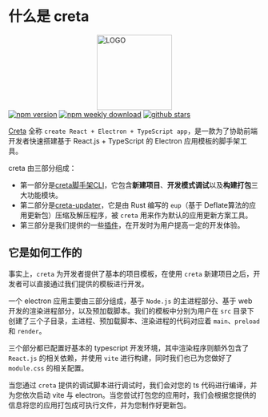 # 什么是 creta

<div style="width: 100%; display: flex; justify-content: center;">
  <img src="https://assets.kira.host/image/creta_logo_colored.svg" alt="LOGO" width="150" />
</div>

<div style="width: 100%; display: flex;">
  <a href="https://www.npmjs.com/package/creta">
    <img src="https://badgen.net/npm/v/creta" alt="npm version" />
  </a>
  &nbsp;
  <a href="https://www.npmjs.com/package/creta">
    <img src="https://badgen.net/npm/dw/creta" alt="npm weekly download" />
  </a>
  &nbsp;
  <a href="https://github.com/ch1ny/creta/stargazers">
    <img src="https://badgen.net/github/stars/ch1ny/creta" alt="github stars" />
  </a>
</div>

[Creta](https://github.com/ch1ny/creta) 全称 `create React + Electron + TypeScript app`，是一款为了协助前端开发者快速搭建基于 React.js + TypeScript 的 Electron 应用模板的脚手架工具。

creta 由三部分组成：
- 第一部分是[creta脚手架CLI](https://github.com/ch1ny/creta/tree/master/src)，它包含**新建项目**、**开发模式调试**以及**构建打包**三大功能模块。
- 第二部分是[creta-updater](https://github.com/ch1ny/creta/tree/master/creta-updater)，它是由 Rust 编写的 `eup`（基于 Deflate算法的应用更新包）压缩及解压程序，被 `creta` 用来作为默认的应用更新方案工具。
- 第三部分是我们提供的一些[插件](https://github.com/ch1ny/creta/tree/master/plugins)，在开发时为用户提高一定的开发体验。

## 它是如何工作的

事实上，`creta` 为开发者提供了基本的项目模板，在使用 `creta` 新建项目之后，开发者可以直接通过我们提供的模板进行开发。

一个 electron 应用主要由三部分组成，基于 `Node.js` 的主进程部分、基于 web 开发的渲染进程部分，以及预加载脚本。我们的模板中分别为用户在 `src` 目录下创建了三个子目录，主进程、预加载脚本、渲染进程的代码对应着 `main`、`preload` 和 `render`。

三个部分都已配置好基本的 typescript 开发环境，其中渲染程序则额外包含了 `React.js` 的相关依赖，并使用 `vite` 进行构建，同时我们也已为您做好了 `module.css` 的相关配置。

当您通过 `creta` 提供的调试脚本进行调试时，我们会对您的 ts 代码进行编译，并为您依次启动 vite 与 electron。当您尝试打包您的应用时，我们会根据您提供的信息将您的应用打包成可执行文件，并为您制作好更新包。
